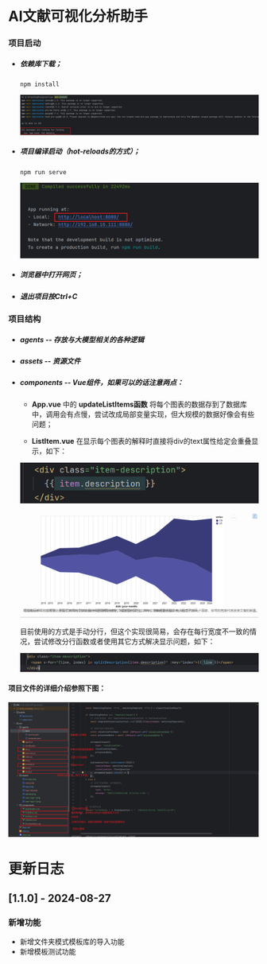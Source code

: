 # AI文献可视化分析助手

### 项目启动

* ##### 依赖库下载；

  ```
  npm install
  ```

  ![image-20240820010335084](/readme/img/image-20240820010335084.png)

* ##### 项目编译启动（hot-reloads的方式）；

  ```
  npm run serve
  ```

  ![image-20240820010655786](/readme/img/image-20240820010655786.png)

* ##### 浏览器中打开网页；

* ##### 退出项目按Ctrl+C


### 项目结构

* ##### agents -- 存放与大模型相关的各种逻辑

* ##### assets -- 资源文件

* ##### components -- Vue组件，如果可以的话注意两点：

  * **App.vue** 中的 **updateListItems函数** 将每个图表的数据存到了数据库中，调用会有点慢，尝试改成局部变量实现，但大规模的数据好像会有些问题；

  * **ListItem.vue** 在显示每个图表的解释时直接将div的text属性给定会重叠显示，如下：

  ![image-20240820021701814](/readme/img/image-20240820021701814.png)

  ![image-20240820021714384](/readme/img/image-20240820021714384.png)

  目前使用的方式是手动分行，但这个实现很简易，会存在每行宽度不一致的情况，尝试修改分行函数或者使用其它方式解决显示问题，如下：
  
  ![image-20240820021443020](/readme/img/image-20240820021443020.png)

#### 项目文件的详细介绍参照下图：

![image-20240820020550643](/readme/img/image-20240820020550643.png)

# 更新日志

## [1.1.0] - 2024-08-27

### 新增功能
- 新增文件夹模式模板库的导入功能
- 新增模板测试功能